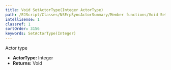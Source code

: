 ```yaml
---
title: Void SetActorType(Integer ActorType)
path: /EJScript/Classes/NSErpSyncActorSummary/Member functions/Void SetActorType(Integer p_0)
intellisense: 1
classref: 1
sortOrder: 3156
keywords: SetActorType(Integer)
---
```



Actor type



* **ActorType:** Integer
* **Returns:** Void


